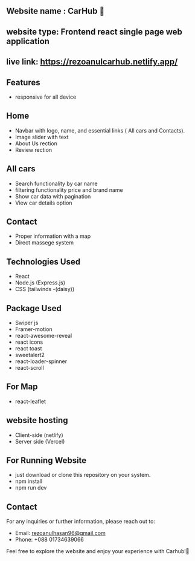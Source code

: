 ## Website name : CarHub 🚗

## website type: Frontend react single page web application
## live link: https://rezoanulcarhub.netlify.app/


## Features
- responsive for all device 
## Home
- Navbar with logo, name, and essential links ( All cars and Contacts).
- Image slider with text
- About Us rection
- Review rection

## All cars 
- Search functionality by car name
- filtering functionality  price and brand name
- Show car data with pagination
- View car details option


## Contact
  - Proper information with a map
  - Direct massege system 
  


##  Technologies Used
- React
- Node.js (Express.js)
- CSS (tailwinds -(daisy))

## Package Used
- Swiper js
- Framer-motion
- react-awesome-reveal
- react icons
- react toast
- sweetalert2
- react-loader-spinner
- react-scroll
  
 ## For Map
- react-leaflet
  
 ## website hosting
 - Client-side (netlify)
 - Server side (Vercel)

## For Running  Website
- just download or clone this repository on your system.
-  npm install
-  npm run dev

## Contact
For any inquiries or further information, please reach out to:

-  Email:  rezoanulhasan96@gmail.com
-  Phone: +088 01734639066

Feel free to explore the website and enjoy your experience with  Carhub!🚗
